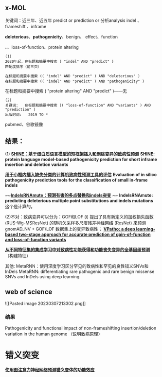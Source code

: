 ## x-MOL



关键词：近三年、近五年
predict  or prediction or 分析analysis
indel 、frameshift 、inframe                                  

**deleterious**、**pathogenicity**、benign、    effect、function






 、、loss-of-function、protein altering


```
(1)
2020年起，在标题和摘要中搜索 ( "indel" AND "predict" )
匹配度排序（前三页）

在标题和摘要中搜索 (( "indel" AND "predict" ) AND "deleterious" )
在标题和摘要中搜索 (( "indel" AND "predict" ) AND "pathogenicity" )
```

在标题和摘要中搜索 ( "protein altering" AND "predict" )——无

```
(2)
关键词:   在标题和摘要中搜索 (( "loss-of-function" AND "variants" ) AND "prediction" )
出版时间:   2019 TO *
```


pubmed、谷歌镜像  



## 结果：
(1)
**[SHINE：基于蛋白质语言模型的短框架插入和删除变异的致病性预测](https://www.x-mol.com/paperRedirect/1608211950389129216)**
**SHINE: protein language model-based pathogenicity prediction for short inframe insertion and deletion variants**

**[用于小框内插入缺失分类的计算机致病性预测工具的评估](https://www.x-mol.com/paperRedirect/1630727042657497088)**
**Evaluation of in silico pathogenicity prediction tools for the classification of small in-frame indels**

~~**[IndelsRNAmute：预测有害的多点替换和indels突变](https://www.x-mol.com/paperRedirect/1581127736120315904)** ~~
 **IndelsRNAmute: predicting deleterious multiple point substitutions and indels mutations** 
 这个是计算的。








(2)不对：致病变异可以分为：GOF和LOF
(i) 提出了具有新定义的加权损失函数 (RUS-Wg-MSResNet) 的随机欠采样多尺度残差神经网络 (ResNet) 来预测 gnomAD_NV + GOF/LOF 数据集上的变异致病性；
**[VPatho: a deep learning-based two-stage approach for accurate prediction of gain-of-function and loss-of-function variants](https://www.x-mol.com/paperRedirect/1604588125723152384)**

**[从不同特征集的集成学习中对致病性功能获得和功能丧失变异的全基因组预测](https://www.x-mol.com/paperRedirect/1536047546144174080)**
（构建特征）

其他:
MetaRNN：使用深度学习区分罕见的致病性和罕见的良性错义SNVs和InDels
MetaRNN: differentiating rare pathogenic and rare benign missense SNVs and InDels using deep learning




## web of science
![[Pasted image 20230307213302.png]]

### 结果
Pathogenicity and functional impact of non-frameshifting insertion/deletion variation in the human genome
（说明致病原理）


# 错义突变
**[使用图注意力神经网络预测错义变体的功能效应](https://www.x-mol.com/paperRedirect/1592922790918848512)**